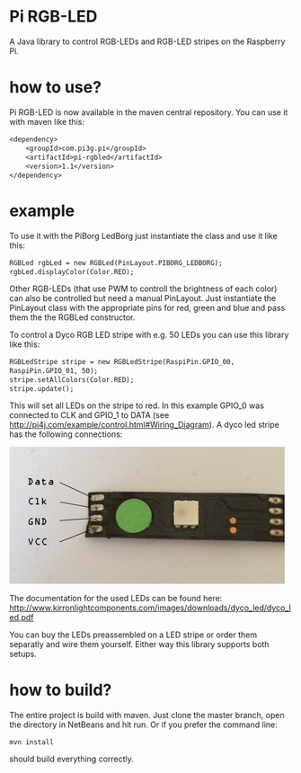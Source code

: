 Pi RGB-LED
==========

A Java library to control RGB-LEDs and RGB-LED stripes on the Raspberry Pi.

how to use?
===========
Pi RGB-LED is now available in the maven central repository. You can use it with maven like this:

    <dependency>
        <groupId>com.pi3g.pi</groupId>
        <artifactId>pi-rgbled</artifactId>
        <version>1.1</version>
    </dependency>


example
=======

To use it with the PiBorg LedBorg just instantiate the class and use it like this:

    RGBLed rgbLed = new RGBLed(PinLayout.PIBORG_LEDBORG);
    rgbLed.displayColor(Color.RED);

Other RGB-LEDs (that use PWM to controll the brightness of each color) can also be controlled but need
a manual PinLayout. Just instantiate the PinLayout class with the appropriate pins for red, green and blue
and pass them the the RGBLed constructor.

To control a Dyco RGB LED stripe with e.g. 50 LEDs you can use this library like this:

    RGBLedStripe stripe = new RGBLedStripe(RaspiPin.GPIO_00, RaspiPin.GPIO_01, 50);
    stripe.setAllColors(Color.RED);
    stripe.update();

This will set all LEDs on the stripe to red. In this example GPIO_0 was connected to CLK and GPIO_1 to DATA (see http://pi4j.com/example/control.html#Wiring_Diagram).
A dyco led stripe has the following connections:

![ScreenShot](/docs/images/dycowiring.png)

The documentation for the used LEDs can be found here: http://www.kirronlightcomponents.com/images/downloads/dyco_led/dyco_led.pdf

You can buy the LEDs preassembled on a LED stripe or order them separatly and wire them yourself. Either
way this library supports both setups.

how to build?
=============

The entire project is build with maven. Just clone the master branch, open the directory in NetBeans and hit run. Or if
you prefer the command line:

    mvn install

should build everything correctly.

